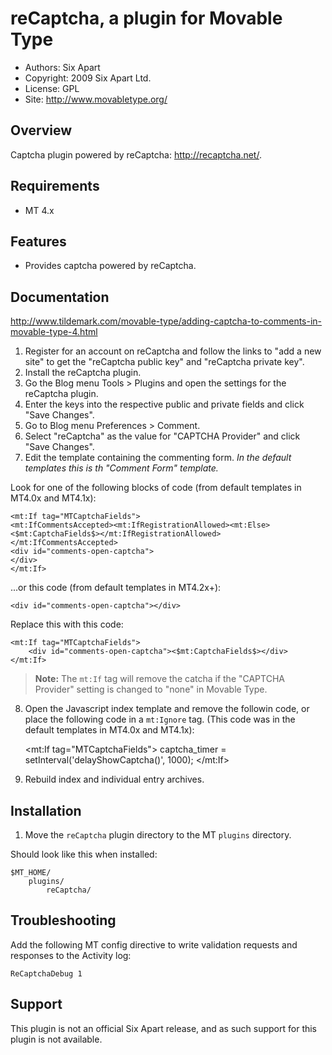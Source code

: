 # reCaptcha, a plugin for Movable Type

* Authors: Six Apart
* Copyright: 2009 Six Apart Ltd.
* License: GPL
* Site: <http://www.movabletype.org/>


## Overview

Captcha plugin powered by reCaptcha: <http://recaptcha.net/>.


## Requirements

* MT 4.x


## Features

* Provides captcha powered by reCaptcha.


## Documentation

<http://www.tildemark.com/movable-type/adding-captcha-to-comments-in-movable-type-4.html>

1. Register for an account on reCaptcha and follow the links to "add a new
   site" to get the "reCaptcha public key" and "reCaptcha private key".
2. Install the reCaptcha plugin.
3. Go the Blog menu Tools > Plugins and open the settings for the reCaptcha
   plugin.
4. Enter the keys into the respective public and private fields and click "Save
   Changes".
5. Go to Blog menu Preferences > Comment.
6. Select "reCaptcha" as the value for "CAPTCHA Provider" and click "Save
   Changes".
7. Edit the template containing the commenting form. *In the default templates
   this is th "Comment Form" template.*

Look for one of the following blocks of code (from default templates in MT4.0x and MT4.1x):

    <mt:If tag="MTCaptchaFields">
    <mt:IfCommentsAccepted><mt:IfRegistrationAllowed><mt:Else><$mt:CaptchaFields$></mt:IfRegistrationAllowed></mt:IfCommentsAccepted>
    <div id="comments-open-captcha">
    </div>
    </mt:If>

...or this code  (from default templates in MT4.2x+):

    <div id="comments-open-captcha"></div>

Replace this with this code:

    <mt:If tag="MTCaptchaFields">
        <div id="comments-open-captcha"><$mt:CaptchaFields$></div>
    </mt:If>

> **Note:** The `mt:If` tag will remove the catcha if the "CAPTCHA Provider" setting is changed to "none" in Movable Type.

8. Open the Javascript index template and remove the followin code, or place
   the following code in a `mt:Ignore` tag. (This code was in the default
   templates in MT4.0x and MT4.1x):

    <mt:If tag="MTCaptchaFields">
    captcha_timer = setInterval('delayShowCaptcha()', 1000);
    </mt:If>

9. Rebuild index and individual entry archives.


## Installation

1. Move the `reCaptcha` plugin directory to the MT `plugins` directory.

Should look like this when installed:

    $MT_HOME/
        plugins/
            reCaptcha/


## Troubleshooting

Add the following MT config directive to write validation requests and responses to the Activity log:

    ReCaptchaDebug 1


## Support

This plugin is not an official Six Apart release, and as such support for this
plugin is not available.
